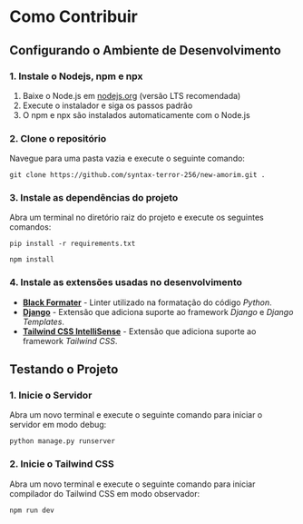 # Como Contribuir
## Configurando o Ambiente de Desenvolvimento
### 1. Instale o Nodejs, npm e npx
1. Baixe o Node.js em [nodejs.org](https://nodejs.org) (versão LTS recomendada)
2. Execute o instalador e siga os passos padrão
3. O npm e npx são instalados automaticamente com o Node.js

### 2. Clone o repositório
Navegue para uma pasta vazia e execute o seguinte comando:
```console
git clone https://github.com/syntax-terror-256/new-amorim.git .
```

### 3. Instale as dependências do projeto
Abra um terminal no diretório raiz do projeto e execute os seguintes comandos:
```console
pip install -r requirements.txt
```
```console
npm install
```

### 4. Instale as extensões usadas no desenvolvimento
- [**Black Formater**](https://marketplace.visualstudio.com/items/?itemName=ms-python.black-formatter) - Linter utilizado na formatação do código *Python*.
- [**Django**](https://marketplace.visualstudio.com/items/?itemName=batisteo.vscode-django) - Extensão que adiciona suporte ao framework *Django* e *Django Templates*.
- [**Tailwind CSS IntelliSense**](https://marketplace.visualstudio.com/items/?itemName=bradlc.vscode-tailwindcss) - Extensão que adiciona suporte ao framework *Tailwind CSS*.


## Testando o Projeto
### 1. Inicie o Servidor
Abra um novo terminal e execute o seguinte comando para iniciar o servidor em modo debug:
```console
python manage.py runserver
```

### 2. Inicie o Tailwind CSS
Abra um novo terminal e execute o seguinte comando para iniciar compilador do Tailwind CSS em modo observador:
```console
npm run dev
```
